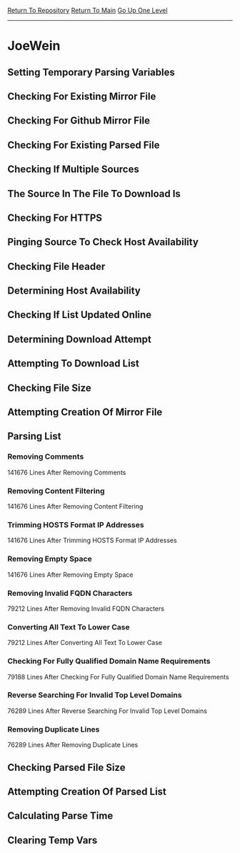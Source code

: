 [Return To Repository](https://github.com/deathbybandaid/piholeparser/)
[Return To Main](https://github.com/deathbybandaid/piholeparser/blob/master/RecentRunLogs/Mainlog.md)
[Go Up One Level](https://github.com/deathbybandaid/piholeparser/blob/master/RecentRunLogs/TopLevelScripts/30-Processing-External-Blacklists.md)
____________________________________
# JoeWein
## Setting Temporary Parsing Variables
## Checking For Existing Mirror File
## Checking For Github Mirror File
## Checking For Existing Parsed File
## Checking If Multiple Sources
## The Source In The File To Download Is
## Checking For HTTPS
## Pinging Source To Check Host Availability
## Checking File Header
## Determining Host Availability
## Checking If List Updated Online
## Determining Download Attempt
## Attempting To Download List
## Checking File Size
## Attempting Creation Of Mirror File
## Parsing List
### Removing Comments
141676 Lines After Removing Comments
### Removing Content Filtering
141676 Lines After Removing Content Filtering
### Trimming HOSTS Format IP Addresses
141676 Lines After Trimming HOSTS Format IP Addresses
### Removing Empty Space
141676 Lines After Removing Empty Space
### Removing Invalid FQDN Characters
79212 Lines After Removing Invalid FQDN Characters
### Converting All Text To Lower Case
79212 Lines After Converting All Text To Lower Case
### Checking For Fully Qualified Domain Name Requirements
79188 Lines After Checking For Fully Qualified Domain Name Requirements
### Reverse Searching For Invalid Top Level Domains
76289 Lines After Reverse Searching For Invalid Top Level Domains
### Removing Duplicate Lines
76289 Lines After Removing Duplicate Lines
## Checking Parsed File Size
## Attempting Creation Of Parsed List
## Calculating Parse Time
## Clearing Temp Vars
